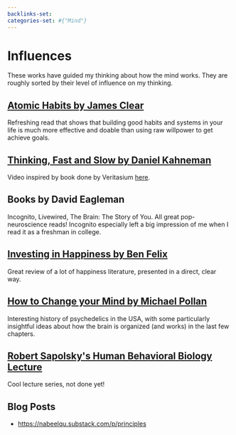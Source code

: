 ```yaml
---
backlinks-set: 
categories-set: #{"Mind"}
---
```

# Influences

These works have guided my thinking about how the mind works. They are roughly
sorted by their level of influence on my thinking.

## [Atomic Habits by James Clear](https://jamesclear.com/atomic-habits)

Refreshing read that shows that building good habits and systems in your life
is much more effective and doable than using raw willpower to get achieve
goals.

## [Thinking, Fast and Slow by Daniel Kahneman](https://en.wikipedia.org/wiki/Thinking,_Fast_and_Slow)

Video inspired by book done by Veritasium [here](https://www.youtube.com/watch?v=UBVV8pch1dM&ab_channel=Veritasium).

## Books by David Eagleman

Incognito, Livewired, The Brain: The Story of You.  All great pop-neuroscience
reads!  Incognito especially left a big impression of me when I read it as a
freshman in college.

## [Investing in Happiness by Ben Felix](https://www.youtube.com/watch?v=iNZk-N6uDcg&ab_channel=BenFelix)

Great review of a lot of happiness literature, presented in a direct, clear way.

## [How to Change your Mind by Michael Pollan](https://michaelpollan.com/books/how-to-change-your-mind/)

Interesting history of psychedelics in the USA, with some particularly
insightful ideas about how the brain is organized (and works) in the last few
chapters.

## [Robert Sapolsky's Human Behavioral Biology Lecture](https://www.youtube.com/watch?v=NNnIGh9g6fA&list=PLD7E21BF91F3F9683)

Cool lecture series, not done yet!

## Blog Posts

- https://nabeelqu.substack.com/p/principles
